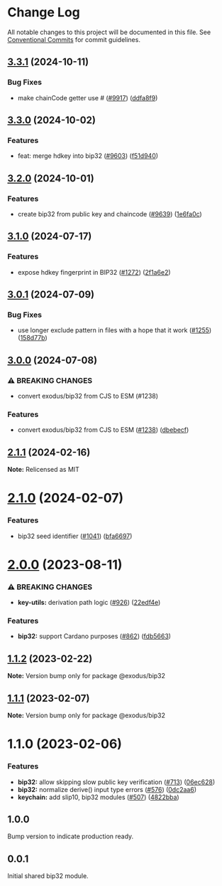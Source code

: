 # Change Log

All notable changes to this project will be documented in this file.
See [Conventional Commits](https://conventionalcommits.org) for commit guidelines.

## [3.3.1](https://github.com/ExodusMovement/exodus-hydra/compare/@exodus/bip32@3.3.0...@exodus/bip32@3.3.1) (2024-10-11)

### Bug Fixes

- make chainCode getter use # ([#9917](https://github.com/ExodusMovement/exodus-hydra/issues/9917)) ([ddfa8f9](https://github.com/ExodusMovement/exodus-hydra/commit/ddfa8f9bb4bf43493e6edf7b71925c4695af434c))

## [3.3.0](https://github.com/ExodusMovement/exodus-hydra/compare/@exodus/bip32@3.2.0...@exodus/bip32@3.3.0) (2024-10-02)

### Features

- feat: merge hdkey into bip32 ([#9603](https://github.com/ExodusMovement/exodus-hydra/issues/9603)) ([f51d940](https://github.com/ExodusMovement/exodus-hydra/commit/f51d94030f7bebfd000bee76b3a32c57e28c18fb))

## [3.2.0](https://github.com/ExodusMovement/exodus-hydra/compare/@exodus/bip32@3.1.0...@exodus/bip32@3.2.0) (2024-10-01)

### Features

- create bip32 from public key and chaincode ([#9639](https://github.com/ExodusMovement/exodus-hydra/issues/9639)) ([1e6fa0c](https://github.com/ExodusMovement/exodus-hydra/commit/1e6fa0caf3ef773a597e9914956c8dba762fe2cc))

## [3.1.0](https://github.com/ExodusMovement/exodus-core/compare/@exodus/bip32@3.0.1...@exodus/bip32@3.1.0) (2024-07-17)

### Features

- expose hdkey fingerprint in BIP32 ([#1272](https://github.com/ExodusMovement/exodus-core/issues/1272)) ([2f1a6e2](https://github.com/ExodusMovement/exodus-core/commit/2f1a6e20b9cb79c228842b3af67289bb2e99f201))

## [3.0.1](https://github.com/ExodusMovement/exodus-core/compare/@exodus/bip32@3.0.0...@exodus/bip32@3.0.1) (2024-07-09)

### Bug Fixes

- use longer exclude pattern in files with a hope that it work ([#1255](https://github.com/ExodusMovement/exodus-core/issues/1255)) ([158d77b](https://github.com/ExodusMovement/exodus-core/commit/158d77b054aa4861d91b4fc58152efa9a6a85577))

## [3.0.0](https://github.com/ExodusMovement/exodus-core/compare/@exodus/bip32@2.1.1...@exodus/bip32@3.0.0) (2024-07-08)

### ⚠ BREAKING CHANGES

- convert exodus/bip32 from CJS to ESM (#1238)

### Features

- convert exodus/bip32 from CJS to ESM ([#1238](https://github.com/ExodusMovement/exodus-core/issues/1238)) ([dbebecf](https://github.com/ExodusMovement/exodus-core/commit/dbebecf1fc7a6db27814ad85c2808bf70a2ae8ce))

## [2.1.1](https://github.com/ExodusMovement/exodus-core/compare/@exodus/bip32@2.1.0...@exodus/bip32@2.1.1) (2024-02-16)

**Note:** Relicensed as MIT

# [2.1.0](https://github.com/ExodusMovement/exodus-core/compare/@exodus/bip32@2.0.0...@exodus/bip32@2.1.0) (2024-02-07)

### Features

- bip32 seed identifier ([#1041](https://github.com/ExodusMovement/exodus-core/issues/1041)) ([bfa6697](https://github.com/ExodusMovement/exodus-core/commit/bfa669798dc0d9e689265ba3ebb5330d34cb90e1))

# [2.0.0](https://github.com/ExodusMovement/exodus-core/compare/@exodus/bip32@1.1.2...@exodus/bip32@2.0.0) (2023-08-11)

### ⚠ BREAKING CHANGES

- **key-utils:** derivation path logic ([#926](https://github.com/ExodusMovement/exodus-core/issues/926)) ([22edf4e](https://github.com/ExodusMovement/exodus-core/commit/22edf4e2a8acd7ed2ef62b925f7ddf2d892aeab2))

### Features

- **bip32:** support Cardano purposes ([#862](https://github.com/ExodusMovement/exodus-core/issues/862)) ([fdb5663](https://github.com/ExodusMovement/exodus-core/commit/fdb566351fb898a2ca46e235da747ecff54e4480))

## [1.1.2](https://github.com/ExodusMovement/exodus-core/compare/@exodus/bip32@1.1.1...@exodus/bip32@1.1.2) (2023-02-22)

**Note:** Version bump only for package @exodus/bip32

## [1.1.1](https://github.com/ExodusMovement/exodus-core/compare/@exodus/bip32@1.1.0...@exodus/bip32@1.1.1) (2023-02-07)

**Note:** Version bump only for package @exodus/bip32

# 1.1.0 (2023-02-06)

### Features

- **bip32:** allow skipping slow public key verification ([#713](https://github.com/ExodusMovement/exodus-core/issues/713)) ([06ec628](https://github.com/ExodusMovement/exodus-core/commit/06ec62832d92fd9d64ad2fda8d75451b30d149bd))
- **bip32:** normalize derive() input type errors ([#576](https://github.com/ExodusMovement/exodus-core/issues/576)) ([0dc2aa6](https://github.com/ExodusMovement/exodus-core/commit/0dc2aa6278d165a90acd0b1bef25921b46f8857e))
- **keychain:** add slip10, bip32 modules ([#507](https://github.com/ExodusMovement/exodus-core/issues/507)) ([4822bba](https://github.com/ExodusMovement/exodus-core/commit/4822bba0368cd3457f79935581b4d677bbba5817))

## 1.0.0

Bump version to indicate production ready.

## 0.0.1

Initial shared bip32 module.
